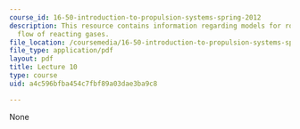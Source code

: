 ```yaml
---
course_id: 16-50-introduction-to-propulsion-systems-spring-2012
description: This resource contains information regarding models for rocket engines;
  flow of reacting gases.
file_location: /coursemedia/16-50-introduction-to-propulsion-systems-spring-2012/a4c596bfba454c7fbf89a03dae3ba9c8_MIT16_50S12_lec10.pdf
file_type: application/pdf
layout: pdf
title: Lecture 10
type: course
uid: a4c596bfba454c7fbf89a03dae3ba9c8

---
```

None